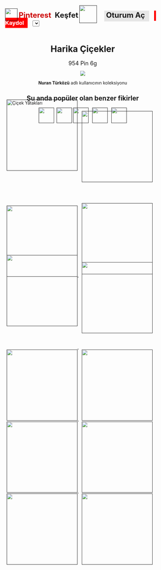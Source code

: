 <html>
<head>
	<style type="text/css">
	p {text-align:center;}
	#merhaba {background-color:red; color:white; padding-top:6;
	padding-bottom:6; padding-left:6; padding-right:8;}
	#iyi {background-color:e6e6e6; padding-top=6; padding-bottom:6; padding-left:6;
	padding-right:8;}
	#pat {padding:5;}
	#b {position:relative; top:10;}
	#c {position:relative; top:17;}
	#a1 {position:relative; bottom:110;}
	#a2 {position:relative; bottom:73;}
	#a3 {position:relative; bottom:8;}
	#a4 {position:relative; bottom:73;}
	#a5 {position:relative; bottom:50;}
	</style>

<title>Pinteresttt</title>
</head>
<body>
<a href="" id="b"><img src="pinterestt.png" width=40 ></a> <font color="#CC0000" size=5><b>Pinterest</b></font> &nbsp;
<font size=5><b>Keşfet</b></font> <a href="" id="c">
<img src="aaaa.png" height=57></a>&nbsp;&nbsp;&nbsp; </a>&nbsp;
<font size=5 id="iyi"> <b> Oturum Aç </b></font>&nbsp;&nbsp;&nbsp;&nbsp;<font size=4 id="merhaba"><b> Kaydol </b></font> &nbsp;&nbsp;&nbsp; <select border=0></select>
<br/><br/>
<h1 align=center><b>Harika Çiçekler</b></h1>
<p><font size=4>954 Pin 6g</font></p>
<p><a href =""><img src="disko.png"></a></p>
<p><b>Nuran Türközü</b> adlı kullanıcının koleksiyonu</p> 
<h2 align=center> <b> Şu anda popüler olan benzer fikirler</b></h2>
<p><a href =""> <img src="bitkiler.png" height=50></a>&nbsp; <a href =""><img src="Çiçekler.png" height=50></a> <a href =""><img src="Orkideler.png" height=50></a> &nbsp; <a href =""><img src="Egzotik Çiçekler.png" height=50></a>
&nbsp; <a href =""><img src="Uzun Yaşayan bitkiler.png" height=50></a></p> <br/>
<a href ="" id="pat"> <img src="Pembeii.png" alt="Çiçek Yatakları" width=230 id="a1"></a> <a href ="" id="pat"> <img src="Sarı.png" width=230 id="a2"> </a>
<a href ="" id="pat"> <img src="mor.png" width=230> </a> <a href ="" id="pat"> <img src="mor2.png" width=230 id="a3"> </a>
<a href ="" id="pat"> <img src="pembe.png" width=230 id="a4"> </a> <a href ="" id="pat"> <img src="beyaz.jpg" width=230 id="a5"> </a> <br/>
<a href ="" id="pat"> <img src="egzotik.png" width=230> </a> <a href ="" id="pat"> <img src="Ayçiçeği.png" width=230> </a> <a href ="" id="pat"> <img src="flower.png" width=230> </a>
<a href ="" id="pat"> <img src="lan.png" width=230> </a> <a href="" id="pat"> <img src="çalılar.png" width=230></a> <a href="" id="pat"> <img src="tropik çiçekler.png" width=230></a>
</body>
</html>
